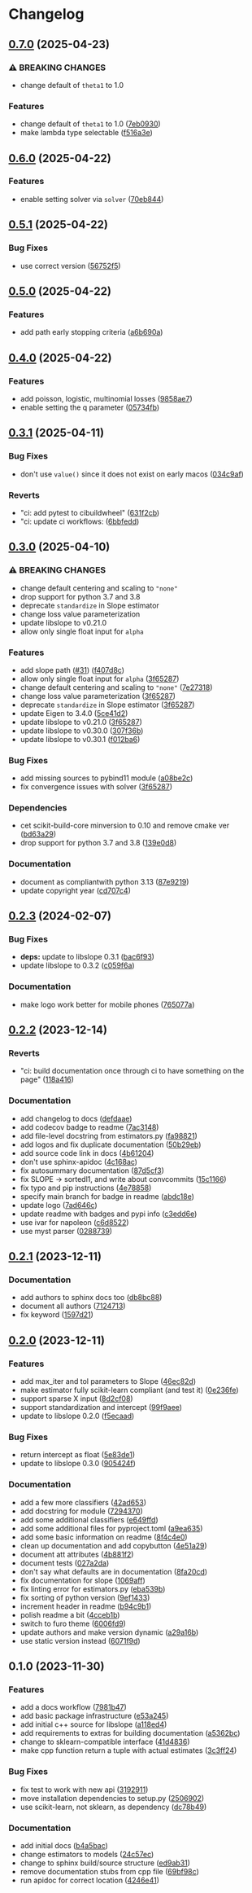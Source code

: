 # Changelog

## [0.7.0](https://github.com/jolars/sortedl1/compare/v0.6.0...v0.7.0) (2025-04-23)

### ⚠ BREAKING CHANGES

* change default of `theta1` to 1.0

### Features

* change default of `theta1` to 1.0 ([7eb0930](https://github.com/jolars/sortedl1/commit/7eb09301d8d79662363c9e1a859fe84e6cf44033))
* make lambda type selectable ([f516a3e](https://github.com/jolars/sortedl1/commit/f516a3e20f777d6483d3ccaec492661ce05b60e7))

## [0.6.0](https://github.com/jolars/sortedl1/compare/v0.5.1...v0.6.0) (2025-04-22)

### Features

* enable setting solver via `solver` ([70eb844](https://github.com/jolars/sortedl1/commit/70eb844bcb7f6c02049fb61658db54eecff2464d))

## [0.5.1](https://github.com/jolars/sortedl1/compare/v0.5.0...v0.5.1) (2025-04-22)

### Bug Fixes

* use correct version ([56752f5](https://github.com/jolars/sortedl1/commit/56752f5eda57677384c6d5c0def82ad39f181c03))

## [0.5.0](https://github.com/jolars/sortedl1/compare/v0.4.0...v0.5.0) (2025-04-22)

### Features

* add path early stopping criteria ([a6b690a](https://github.com/jolars/sortedl1/commit/a6b690a144bf4f85f75feeb59da4708eda630ac3))

## [0.4.0](https://github.com/jolars/sortedl1/compare/v0.3.1...v0.4.0) (2025-04-22)

### Features

* add poisson, logistic, multinomial losses ([9858ae7](https://github.com/jolars/sortedl1/commit/9858ae7c0e52ba1f19a543e6343878f7b604aa29))
* enable setting the q parameter ([05734fb](https://github.com/jolars/sortedl1/commit/05734fb15dbb6d97dd8b4339b8460c9bb3adeb96))

## [0.3.1](https://github.com/jolars/sortedl1/compare/v0.3.0...v0.3.1) (2025-04-11)

### Bug Fixes

* don't use `value()` since it does not exist on early macos ([034c9af](https://github.com/jolars/sortedl1/commit/034c9af67982e613eb29c5846bdc87e80055cacb))


### Reverts

* "ci: add pytest to cibuildwheel" ([631f2cb](https://github.com/jolars/sortedl1/commit/631f2cb8f4f3f62c6c48928b6875dc556143c453))
* "ci: update ci workflows: ([6bbfedd](https://github.com/jolars/sortedl1/commit/6bbfedda323ad41c8a3b2ef652c1ce8eb2b6b8ac))

## [0.3.0](https://github.com/jolars/sortedl1/compare/v0.2.3...v0.3.0) (2025-04-10)


### ⚠ BREAKING CHANGES

* change default centering and scaling to `"none"`
* drop support for python 3.7 and 3.8
* deprecate `standardize` in Slope estimator
* change loss value parameterization
* update libslope to v0.21.0
* allow only single float input for `alpha`

### Features

* add slope path ([#31](https://github.com/jolars/sortedl1/issues/31)) ([f407d8c](https://github.com/jolars/sortedl1/commit/f407d8ca628e40484f98481ca0c22d267a3c3ca4))
* allow only single float input for `alpha` ([3f65287](https://github.com/jolars/sortedl1/commit/3f652879e4639535862807416f1e75cabf749a20))
* change default centering and scaling to `"none"` ([7e27318](https://github.com/jolars/sortedl1/commit/7e273184f7b4993fd55187bb80f6e3d8c5c59871))
* change loss value parameterization ([3f65287](https://github.com/jolars/sortedl1/commit/3f652879e4639535862807416f1e75cabf749a20))
* deprecate `standardize` in Slope estimator ([3f65287](https://github.com/jolars/sortedl1/commit/3f652879e4639535862807416f1e75cabf749a20))
* update Eigen to 3.4.0 ([5ce41d2](https://github.com/jolars/sortedl1/commit/5ce41d28d15d0d74c3dd9e3f88bbf6db66cc2604))
* update libslope to v0.21.0 ([3f65287](https://github.com/jolars/sortedl1/commit/3f652879e4639535862807416f1e75cabf749a20))
* update libslope to v0.30.0 ([307f36b](https://github.com/jolars/sortedl1/commit/307f36b06cec7cc3f1edcf9eb79435bff37c7f22))
* update libslope to v0.30.1 ([f012ba6](https://github.com/jolars/sortedl1/commit/f012ba6e08a10e16305485f8f0c3d1b16a8adf11))


### Bug Fixes

* add missing sources to pybind11 module ([a08be2c](https://github.com/jolars/sortedl1/commit/a08be2c64bcf4c8edd3ed67716d8e5828761efba))
* fix convergence issues with solver ([3f65287](https://github.com/jolars/sortedl1/commit/3f652879e4639535862807416f1e75cabf749a20))


### Dependencies

* cet scikit-build-core minversion to 0.10 and remove cmake ver ([bd63a29](https://github.com/jolars/sortedl1/commit/bd63a29addd530f31e49a3943f55bdb2220019c2))
* drop support for python 3.7 and 3.8 ([139e0d8](https://github.com/jolars/sortedl1/commit/139e0d837d6177ebfca95ed6dc2d8df6673cf136))


### Documentation

* document as compliantwith python 3.13 ([87e9219](https://github.com/jolars/sortedl1/commit/87e9219917bc69b9b4c01e3fdea630abc1d49e77))
* update copyright year ([cd707c4](https://github.com/jolars/sortedl1/commit/cd707c4097c0124de7d22559c4a514ad34c38861))

## [0.2.3](https://github.com/jolars/sortedl1/compare/v0.2.2...v0.2.3) (2024-02-07)


### Bug Fixes

* **deps:** update to libslope 0.3.1 ([bac6f93](https://github.com/jolars/sortedl1/commit/bac6f93a2dcb0e3ab4cfbe8beb174ede34e6838b))
* update libslope to 0.3.2 ([c059f6a](https://github.com/jolars/sortedl1/commit/c059f6a4d584827e9410f6d715aa3eb4a2b18728))


### Documentation

* make logo work better for mobile phones ([765077a](https://github.com/jolars/sortedl1/commit/765077a77c6082e36aa3b288e564ae9bdece5c1d))

## [0.2.2](https://github.com/jolars/sortedl1/compare/v0.2.1...v0.2.2) (2023-12-14)


### Reverts

* "ci: build documentation once through ci to have something on the page" ([118a416](https://github.com/jolars/sortedl1/commit/118a4163532ed785bf263cecb108db1bff84a61c))


### Documentation

* add changelog to docs ([defdaae](https://github.com/jolars/sortedl1/commit/defdaae7c4eab97fb505d6cb7f06161fdf957459))
* add codecov badge to readme ([7ac3148](https://github.com/jolars/sortedl1/commit/7ac3148256784894318e6942be9d62e48d1d71c3))
* add file-level docstring from estimators.py ([fa98821](https://github.com/jolars/sortedl1/commit/fa98821970d20b1bdf9f911c01e8128e1738e71f))
* add logos and fix duplicate documentation ([50b29eb](https://github.com/jolars/sortedl1/commit/50b29eb44ffb2a51f23762582d6913f1ca872181))
* add source code link in docs ([4b61204](https://github.com/jolars/sortedl1/commit/4b61204777a714a20b59e68de3ad362085623f72))
* don't use sphinx-apidoc ([4c168ac](https://github.com/jolars/sortedl1/commit/4c168ac42fa1c2a182bccfb4ddfa019baee6aa10))
* fix autosummary documentation ([87d5cf3](https://github.com/jolars/sortedl1/commit/87d5cf3e0989362858a4860686ed446bc46afe4c))
* fix SLOPE -&gt; sortedl1, and write about convcommits ([15c1166](https://github.com/jolars/sortedl1/commit/15c1166a750612fd2cfbe75ee3bc6ed9c0db5d52))
* fix typo and pip instructions ([4e78858](https://github.com/jolars/sortedl1/commit/4e78858db7c23d2e2a59eeb4afc025a2eac929c2))
* specify main branch for badge in readme ([abdc18e](https://github.com/jolars/sortedl1/commit/abdc18ec1266a24f4cd4ec2e954d6f7b1348762f))
* update logo ([7ad646c](https://github.com/jolars/sortedl1/commit/7ad646c42aaf8ea7a5d1f7e579e0c6724b02dab2))
* update readme with badges and pypi info ([c3edd6e](https://github.com/jolars/sortedl1/commit/c3edd6eaa0d786f8c920a5a21f0ba84083782124))
* use ivar for napoleon ([c6d8522](https://github.com/jolars/sortedl1/commit/c6d85222fb4e032547a13f674db3f342999d9800))
* use myst parser ([0288739](https://github.com/jolars/sortedl1/commit/0288739f1d40ec9b9370da3d029bce9829fdf162))

## [0.2.1](https://github.com/jolars/sortedl1/compare/v0.2.0...v0.2.1) (2023-12-11)


### Documentation

* add authors to sphinx docs too ([db8bc88](https://github.com/jolars/sortedl1/commit/db8bc8860ca25abefea368ed60311a8bcb72c006))
* document all authors ([7124713](https://github.com/jolars/sortedl1/commit/7124713dad90fb0a21692e829f238a08c5baada6))
* fix keyword ([1597d21](https://github.com/jolars/sortedl1/commit/1597d214973174c951f7f4c9cb9ee746e370a6a2))

## [0.2.0](https://github.com/jolars/sortedl1/compare/v0.1.0...v0.2.0) (2023-12-11)


### Features

* add max_iter and tol parameters to Slope ([46ec82d](https://github.com/jolars/sortedl1/commit/46ec82dcad40ea58ef8a6023b9d77d2f63a7f14d))
* make estimator fully scikit-learn compliant (and test it) ([0e236fe](https://github.com/jolars/sortedl1/commit/0e236fe6d529a6dc9018fbc3b506c9e15c619a57))
* support sparse X input ([8d2cf08](https://github.com/jolars/sortedl1/commit/8d2cf082d6c9213cfc25d188aea31158e05a2453))
* support standardization and intercept ([99f9aee](https://github.com/jolars/sortedl1/commit/99f9aee4edebb6e0865bef334cbce91325b6d7f6))
* update to libslope 0.2.0 ([f5ecaad](https://github.com/jolars/sortedl1/commit/f5ecaad85154a4343ce3eb6c72b8e60a748de972))


### Bug Fixes

* return intercept as float ([5e83de1](https://github.com/jolars/sortedl1/commit/5e83de13049509db2d85f6b0cd8f6515ff4ae5fb))
* update to libslope 0.3.0 ([905424f](https://github.com/jolars/sortedl1/commit/905424f1786277cf19f7d81b3de847f7b107d04b))


### Documentation

* add a few more classifiers ([42ad653](https://github.com/jolars/sortedl1/commit/42ad653fb85d175feb3b4c3bf156bcc179d6cafa))
* add docstring for module ([7294370](https://github.com/jolars/sortedl1/commit/72943702eac8e324de0a6f7ddca8d1bf01e26a3b))
* add some additional classifiers ([e649ffd](https://github.com/jolars/sortedl1/commit/e649ffd5d7054d9ecf4581c6e04ee4e74153b6f6))
* add some additional files for pyproject.toml ([a9ea635](https://github.com/jolars/sortedl1/commit/a9ea63536b94da2852a4c657b7abc7658237aed0))
* add some basic information on readme ([8f4c4e0](https://github.com/jolars/sortedl1/commit/8f4c4e026a6336ae1a0dfda646137361a38ccb16))
* clean up documentation and add copybutton ([4e51a29](https://github.com/jolars/sortedl1/commit/4e51a29fb3c433320fc420e9a17bf7aceb6c479c))
* document att attributes ([4b881f2](https://github.com/jolars/sortedl1/commit/4b881f234e7995640351be78f3d61eb6d410f672))
* document tests ([027a2da](https://github.com/jolars/sortedl1/commit/027a2da6b8ca3b2f22788dffdf0617992e6f5ad8))
* don't say what defaults are in documentation ([8fa20cd](https://github.com/jolars/sortedl1/commit/8fa20cd81c6f6017899a647f8bf1126c9e5d28ee))
* fix documentation for slope ([1069aff](https://github.com/jolars/sortedl1/commit/1069afff8d637ffec09abb88a8078ca08d6aabad))
* fix linting error for estimators.py ([eba539b](https://github.com/jolars/sortedl1/commit/eba539bcfab03f2a227bcc7462fcc5b5457dc40f))
* fix sorting of python version ([9ef1433](https://github.com/jolars/sortedl1/commit/9ef143317fab6d30b16aa1da3bf00a9703f7cbd9))
* increment header in readme ([b94c9b1](https://github.com/jolars/sortedl1/commit/b94c9b1f540e03908433a56b5c0a8b605634d54b))
* polish readme a bit ([4cceb1b](https://github.com/jolars/sortedl1/commit/4cceb1bc60d4d065faa09fdde1e337940db3edba))
* switch to furo theme ([6006fd9](https://github.com/jolars/sortedl1/commit/6006fd9b8c8dba51ab5e20d02a1ee242bb9a5413))
* update authors and make version dynamic ([a29a16b](https://github.com/jolars/sortedl1/commit/a29a16b7dbb3985036d3e005618b76cc21f13356))
* use static version instead ([6071f9d](https://github.com/jolars/sortedl1/commit/6071f9dc740198d7f73269d0b73159d04f2f10bb))

## 0.1.0 (2023-11-30)


### Features

* add a docs workflow ([7981b47](https://github.com/jolars/sortedl1/commit/7981b4784658ae420ded8149820a77f620b8f009))
* add basic package infrastructure ([e53a245](https://github.com/jolars/sortedl1/commit/e53a245b9dfcd02b95bc43e20afc31e2c4f4e8bd))
* add initial c++ source for libslope ([a118ed4](https://github.com/jolars/sortedl1/commit/a118ed4d73c1c3b990c37d8943765cbee8600c5b))
* add requirements to extras for building documentation ([a5362bc](https://github.com/jolars/sortedl1/commit/a5362bc4f2ef8d631c01bcc5a9c8de13f9fa06e2))
* change to sklearn-compatible interface ([41d4836](https://github.com/jolars/sortedl1/commit/41d4836db48f0639b2fbcff19f96caab76650c03))
* make cpp function return a tuple with actual estimates ([3c3ff24](https://github.com/jolars/sortedl1/commit/3c3ff249813b09ac101f8c8c5647b588c58e2e53))


### Bug Fixes

* fix test to work with new api ([3192911](https://github.com/jolars/sortedl1/commit/31929115fb16cbf34df4c08d2a652555bd156f9e))
* move installation dependencies to setup.py ([2506902](https://github.com/jolars/sortedl1/commit/2506902e4ff7197646be9e284dafe589371e3c0b))
* use scikit-learn, not sklearn, as dependency ([dc78b49](https://github.com/jolars/sortedl1/commit/dc78b493de03d28561aa1fac63f1f0a594ce7a02))


### Documentation

* add initial docs ([b4a5bac](https://github.com/jolars/sortedl1/commit/b4a5bac42f4f8fad093348ee568b363ed4f49516))
* change estimators to models ([24c57ec](https://github.com/jolars/sortedl1/commit/24c57ecc24a4d6cc9d42093bcbcc171a3f175f97))
* change to sphinx build/source structure ([ed9ab31](https://github.com/jolars/sortedl1/commit/ed9ab31f309c55db72e0a4e1721b0edf12f8031f))
* remove documentation stubs from cpp file ([69bf98c](https://github.com/jolars/sortedl1/commit/69bf98cac8a676d7d9c3441663705ff88bb3b9eb))
* run apidoc for correct location ([4246e41](https://github.com/jolars/sortedl1/commit/4246e414ce6219e8671c0f74f485c5d17967bbe3))
